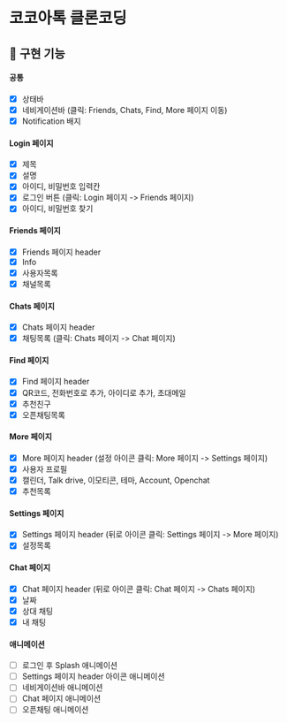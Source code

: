 # 코코아톡 클론코딩

## 🎯 구현 기능

#### 공통

- [x] 상태바
- [x] 네비게이션바 (클릭: Friends, Chats, Find, More 페이지 이동)
- [x] Notification 배지

#### Login 페이지

- [x] 제목
- [x] 설명
- [x] 아이디, 비밀번호 입력칸
- [x] 로그인 버튼 (클릭: Login 페이지 -> Friends 페이지)
- [x] 아이디, 비밀번호 찾기

#### Friends 페이지

- [x] Friends 페이지 header
- [x] Info
- [x] 사용자목록
- [x] 채널목록

#### Chats 페이지

- [x] Chats 페이지 header
- [x] 채팅목록 (클릭: Chats 페이지 -> Chat 페이지)

#### Find 페이지

- [x] Find 페이지 header
- [x] QR코드, 전화번호로 추가, 아이디로 추가, 초대메일
- [x] 추천친구
- [x] 오픈채팅목록

#### More 페이지

- [x] More 페이지 header (설정 아이콘 클릭: More 페이지 -> Settings 페이지)
- [x] 사용자 프로필
- [x] 캘린더, Talk drive, 이모티콘, 테마, Account, Openchat
- [x] 추천목록

#### Settings 페이지

- [x] Settings 페이지 header (뒤로 아이콘 클릭: Settings 페이지 -> More 페이지)
- [x] 설정목록

#### Chat 페이지

- [x] Chat 페이지 header (뒤로 아이콘 클릭: Chat 페이지 -> Chats 페이지)
- [x] 날짜
- [x] 상대 채팅
- [x] 내 채팅

#### 애니메이션

- [ ] 로그인 후 Splash 애니메이션
- [ ] Settings 페이지 header 아이콘 애니메이션
- [ ] 네비게이션바 애니메이션
- [ ] Chat 페이지 애니메이션
- [ ] 오픈채팅 애니메이션
